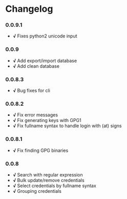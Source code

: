 # Changelog

### 0.0.9.1

+ **√** Fixes python2 unicode input

### 0.0.9

+ **√** Add export/import database
+ **√** Add clean database

### 0.0.8.3

+ **√** Bug fixes for cli

### 0.0.8.2

+ **√** Fix error messages
+ **√** Fix generating keys with GPG1
+ **√** Fix fullname syntax to handle login with (at) signs

### 0.0.8.1

+ **√** Fix finding GPG binaries

### 0.0.8

+ **√** Search with regular expression
+ **√** Bulk update/remove credentials
+ **√** Select credentials by fullname syntax
+ **√** Grouping credentials
